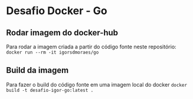 # Desafio Docker - Go

## Rodar imagem do docker-hub

Para rodar a imagem criada a partir do código fonte neste repositório:
`docker run --rm -it igorsdmoraes/go`

## Build da imagem

Para fazer o build do código fonte em uma imagem local do docker
`docker build -t desafio-igor-go:latest .`
